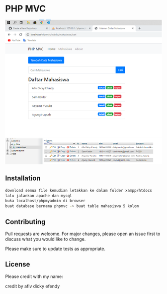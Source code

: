 # PHP MVC
![Result image](https://github.com/adifens/PHP-MVC/blob/master/hasil.png)
![DB image](https://github.com/adifens/PHP-MVC/blob/master/db.png)

## Installation


```bash
download semua file kemudian letakkan ke dalam folder xampp/htdocs 
lalu jalankan apache dan mysql
buka localhost/phpmyadmin di browser
buat database bernama phpmvc -> buat table mahasiswa 5 kolom
```

## Contributing
Pull requests are welcome. For major changes, please open an issue first to discuss what you would like to change.

Please make sure to update tests as appropriate.

## License
Please credit with my name:

credit by afiv dicky efendy
